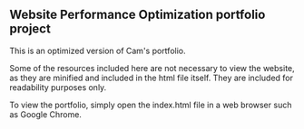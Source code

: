 ## Website Performance Optimization portfolio project

This is an optimized version of Cam's portfolio.

Some of the resources included here are not necessary to view the website, as they are
minified and included in the html file itself. They are included for readability purposes only.

To view the portfolio, simply open the index.html file in a web browser such as Google Chrome.